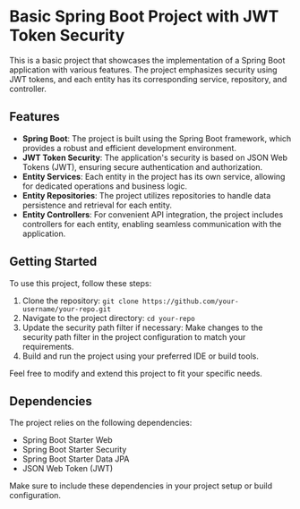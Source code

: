 # Basic Spring Boot Project with JWT Token Security
This is a basic project that showcases the implementation of a Spring Boot application with various features. The project emphasizes security using JWT tokens, and each entity has its corresponding service, repository, and controller.
## Features

- **Spring Boot**: The project is built using the Spring Boot framework, which provides a robust and efficient development environment.
- **JWT Token Security**: The application's security is based on JSON Web Tokens (JWT), ensuring secure authentication and authorization.
- **Entity Services**: Each entity in the project has its own service, allowing for dedicated operations and business logic.
- **Entity Repositories**: The project utilizes repositories to handle data persistence and retrieval for each entity.
- **Entity Controllers**: For convenient API integration, the project includes controllers for each entity, enabling seamless communication with the application.

## Getting Started

To use this project, follow these steps:

1. Clone the repository: `git clone https://github.com/your-username/your-repo.git`
2. Navigate to the project directory: `cd your-repo`
3. Update the security path filter if necessary: Make changes to the security path filter in the project configuration to match your requirements.
4. Build and run the project using your preferred IDE or build tools.

Feel free to modify and extend this project to fit your specific needs.

## Dependencies

The project relies on the following dependencies:

- Spring Boot Starter Web
- Spring Boot Starter Security
- Spring Boot Starter Data JPA
- JSON Web Token (JWT)

Make sure to include these dependencies in your project setup or build configuration.
